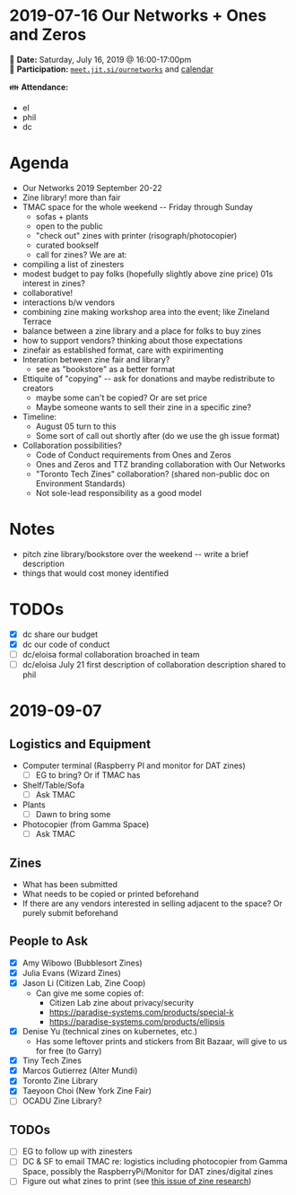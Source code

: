 #  2019-07-16 Our Networks + Ones and Zeros 

:date: **Date:** Saturday, July 16, 2019 @ 16:00-17:00pm  
:raising_hand: **Participation:** [`meet.jit.si/ournetworks`](https://meet.jit.si/ournetworks) and [calendar](https://calendar.google.com/calendar/embed?src=aers7atolh0uurlfmkoki9kikg%40group.calendar.google.com&ctz=America%2FToronto)  
 
:family: **Attendance:**
- el
- phil
- dc

# Agenda 

- Our Networks 2019 September 20-22
- Zine library! more than fair 
- TMAC space for the whole weekend -- Friday through Sunday
    - sofas + plants
    - open to the public
    - "check out" zines with printer (risograph/photocopier)
    - curated bookself
    - call for zines?
We are at:
- compiling a list of zinesters
- modest budget to pay folks (hopefully slightly above zine price)
01s interest in zines?
- collaborative! 
- interactions b/w vendors 
- combining zine making workshop area into the event; like Zineland Terrace
- balance between a zine library and a place for folks to buy zines
- how to support vendors? thinking about those expectations
- zinefair as established format, care with expirimenting
- Interation between zine fair and library?
    - see as "bookstore" as a better format
- Ettiquite of "copying" -- ask for donations and maybe redistribute to creators
    - maybe some can't be copied? Or are set price
    - Maybe someone wants to sell their zine in a specific zine?
- Timeline: 
    - August 05 turn to this
    - Some sort of call out shortly after (do we use the gh issue format)
- Collaboration possibilities?
    - Code of Conduct requirements from Ones and Zeros
    - Ones and Zeros and TTZ branding collaboration with Our Networks
    - "Toronto Tech Zines" collaboration? (shared non-public doc on Environment Standards)
    - Not sole-lead responsibility as a good model

# Notes 

- pitch zine library/bookstore over the weekend -- write a brief description 
- things that would cost money identified

# TODOs

- [x] dc share our budget
- [x] dc our code of conduct
- [ ] dc/eloisa formal collaboration broached in team
- [ ] dc/eloisa July 21 first description of collaboration description shared to phil 

#  2019-09-07 

## Logistics and Equipment
- Computer terminal (Raspberry PI and monitor for DAT zines)
    - [ ] EG to bring? Or if TMAC has
- Shelf/Table/Sofa
    - [ ] Ask TMAC
- Plants
    - [ ] Dawn to bring some
- Photocopier (from Gamma Space)
    - [ ] Ask TMAC

## Zines
- What has been submitted
- What needs to be copied or printed beforehand
- If there are any vendors interested in selling adjacent to the space? Or purely submit beforehand

## People to Ask
- [x] Amy Wibowo (Bubblesort Zines)
- [x] Julia Evans (Wizard Zines)
- [x] Jason Li (Citizen Lab, Zine Coop)
    - Can give me some copies of:
        - Citizen Lab zine about privacy/security
        - https://paradise-systems.com/products/special-k
        - https://paradise-systems.com/products/ellipsis
- [x] Denise Yu (technical zines on kubernetes, etc.)
    - Has some leftover prints and stickers from Bit Bazaar, will give to us for free (to Garry)
- [x] Tiny Tech Zines
- [x] Marcos Gutierrez (Alter Mundi)
- [x] Toronto Zine Library
- [x] Taeyoon Choi (New York Zine Fair)
- [ ] OCADU Zine Library?

## TODOs
- [ ] EG to follow up with zinesters
- [ ] DC & SF to email TMAC re: logistics including photocopier from Gamma Space, possibly the RaspberryPi/Monitor for DAT zines/digital zines
- [ ] Figure out what zines to print (see [this issue of zine research](https://github.com/ournetworks/2019/issues/52))
